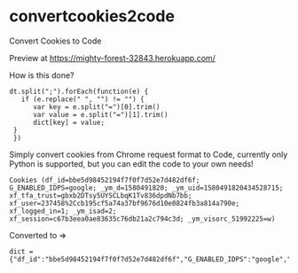 # convertcookies2code
Convert Cookies to Code

Preview at https://mighty-forest-32843.herokuapp.com/

How is this done?
```
dt.split(";").forEach(function(e) {
   if (e.replace(" ", "") != "") {
      var key = e.split("=")[0].trim()
      var value = e.split("=")[1].trim()
      dict[key] = value;
 }
 })
```

Simply convert cookies from Chrome request format to Code, currently only Python is supported, but you can edit the code to your own needs!

```
Cookies (df_id=bbe5d98452194f7f0f7d52e7d482df6f; G_ENABLED_IDPS=google; _ym_d=1580491820; _ym_uid=1580491820434528715; xf_tfa_trust=gbxb2DTsy5UYSCLbqK1Tv836dpdNb7bb; xf_user=237458%2Ccb195cf5a74a37bf9676d10e0824fb3a814a790e; xf_logged_in=1; _ym_isad=2; xf_session=c67b3eea0ae83635c76db21a2c794c3d; _ym_visorc_51992225=w)
```
Converted to => 


```
dict = {"df_id":"bbe5d98452194f7f0f7d52e7d482df6f","G_ENABLED_IDPS":"google","_ym_d":"1580491820","_ym_uid":"1580491820434528715","xf_tfa_trust":"gbxb2DTsy5UYSCLbqK1Tv836dpdNb7bb","xf_user":"237458%2Ccb195cf5a74a37bf9676d10e0824fb3a814a790e","xf_logged_in":"1","_ym_isad":"2","xf_session":"c67b3eea0ae83635c76db21a2c794c3d","_ym_visorc_51992225":"w"}
```
